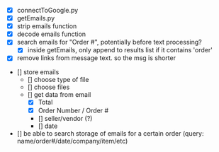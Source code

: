 - [x] connectToGoogle.py
- [x] getEmails.py
- [x] strip emails function
- [x] decode emails function
- [x] search emails for "Order #", potentially before text processing?
    - [x] inside getEmails, only append to results list if it contains 'order'
- [x] remove links from message text. so the msg is shorter
- [] store emails
    - [] choose type of file
    - [] choose files
    - [] get data from email
        - [x] Total
        - [x] Order Number / Order #
        - [] seller/vendor (?)
        - [] date
- [] be able to search storage of emails for a certain order (query: name/order#/date/company/item/etc)